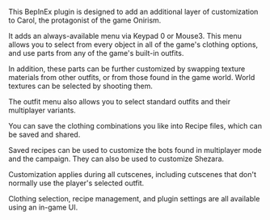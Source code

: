 This BepInEx plugin is designed to add an additional layer of customization to Carol, the protagonist of the game Onirism. 

It adds an always-available menu via Keypad 0 or Mouse3. This menu allows you to select from every object in all of the game's clothing options, and use parts from any of the game's built-in outfits. 

In addition, these parts can be further customized by swapping texture materials from other outfits, or from those found in the game world. World textures can be selected by shooting them. 

The outfit menu also allows you to select standard outfits and their multiplayer variants. 

You can save the clothing combinations you like into Recipe files, which can be saved and shared.

Saved recipes can be used to customize the bots found in multiplayer mode and the campaign. They can also be used to customize Shezara. 

Customization applies during all cutscenes, including cutscenes that don't normally use the player's selected outfit. 

Clothing selection, recipe management, and plugin settings are all available using an in-game UI.
